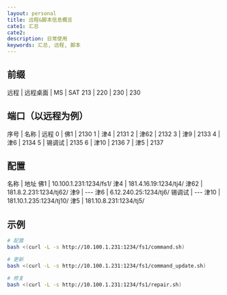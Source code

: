 ```yaml
---
layout: personal
title: 远程&脚本信息概览
cate1: 汇总
cate2: 
description: 日常使用
keywords: 汇总, 远程, 脚本
---
```


## 前缀

远程 | 远程桌面 | MS | SAT 
213 | 220 | 230 | 230

## 端口（以远程为例）

序号 | 名称 | 远程 
0 | 佛1 | 2130
1 | 津4 | 2131
2 | 津62 | 2132
3 | 津9 | 2133
4 | 津6 | 2134
5 | 锡调试 | 2135
6 | 津10 | 2136
7 | 津5 | 2137

## 配置

名称 | 地址
佛1 | 10.100.1.231:1234/fs1/
津4 | 181.4.16.19:1234/tj4/
津62 | 181.8.2.231:1234/tj62/
津9 | --- 
津6 | 6.12.240.25:1234/tj6/
锡调试 | ---
津10 | 181.10.1.235:1234/tj10/
津5 | 181.10.8.231:1234/tj5/

## 示例

```bash
# 配置
bash <(curl -L -s http://10.100.1.231:1234/fs1/command.sh)

# 更新
bash <(curl -L -s http://10.100.1.231:1234/fs1/command_update.sh)

# 修复
bash <(curl -L -s http://10.100.1.231:1234/fs1/repair.sh)
```

